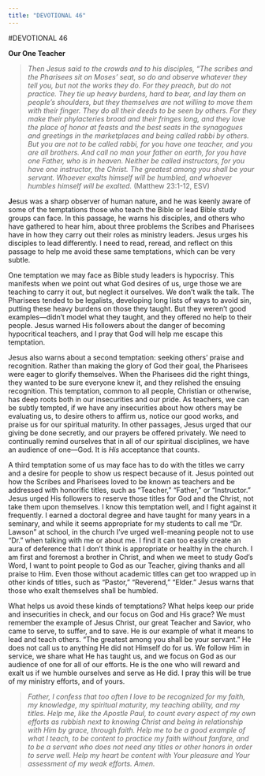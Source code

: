 ```yaml
---
title: "DEVOTIONAL 46"
---
```

#DEVOTIONAL 46

**Our One Teacher**

> *Then Jesus said to the crowds and to his disciples, “The scribes and
> the Pharisees sit on Moses’ seat, so do and observe whatever they tell
> you, but not the works they do. For they preach, but do not practice.
> They tie up heavy burdens, hard to bear, and lay them on people’s
> shoulders, but they themselves are not willing to move them with their
> finger. They do all their deeds to be seen by others. For they make
> their phylacteries broad and their fringes long, and they love the
> place of honor at feasts and the best seats in the synagogues and
> greetings in the marketplaces and being called rabbi by others. But
> you are not to be called rabbi, for you have one teacher, and you are
> all brothers. And call no man your father on earth, for you have one
> Father, who is in heaven. Neither be called instructors, for you have
> one instructor, the Christ. The greatest among you shall be your
> servant. Whoever exalts himself will be humbled, and whoever humbles
> himself will be exalted.* (Matthew 23:1-12, ESV)

**J**esus was a sharp observer of human nature, and he was keenly aware
of some of the temptations those who teach the Bible or lead Bible study
groups can face. In this passage, he warns his disciples, and others who
have gathered to hear him, about three problems the Scribes and
Pharisees have in how they carry out their roles as ministry leaders.
Jesus urges his disciples to lead differently. I need to read, reread,
and reflect on this passage to help me avoid these same temptations,
which can be very subtle.

One temptation we may face as Bible study leaders is hypocrisy. This
manifests when we point out what God desires of us, urge those we are
teaching to carry it out, but neglect it ourselves. We don’t walk the
talk. The Pharisees tended to be legalists, developing long lists of
ways to avoid sin, putting these heavy burdens on those they taught. But
they weren’t good examples—didn’t model what they taught, and they
offered no help to their people. Jesus warned His followers about the
danger of becoming hypocritical teachers, and I pray that God will help
me escape this temptation.

Jesus also warns about a second temptation: seeking others’ praise and
recognition. Rather than making the glory of God their goal, the
Pharisees were eager to glorify themselves. When the Pharisees did the
right things, they wanted to be sure everyone knew it, and they relished
the ensuing recognition. This temptation, common to all people,
Christian or otherwise, has deep roots both in our insecurities and our
pride. As teachers, we can be subtly tempted, if we have any
insecurities about how others may be evaluating us, to desire others to
affirm us, notice our good works, and praise us for our spiritual
maturity. In other passages, Jesus urged that our giving be done
secretly, and our prayers be offered privately. We need to continually
remind ourselves that in all of our spiritual disciplines, we have an
audience of one—God. It is *His* acceptance that counts.

A third temptation some of us may face has to do with the titles we
carry and a desire for people to show us respect because of it. Jesus
pointed out how the Scribes and Pharisees loved to be known as teachers
and be addressed with honorific titles, such as “Teacher,” “Father,” or
“Instructor.” Jesus urged His followers to reserve those titles for God
and the Christ, not take them upon themselves. I know this temptation
well, and I fight against it frequently. I earned a doctoral degree and
have taught for many years in a seminary, and while it seems appropriate
for my students to call me “Dr. Lawson” at school, in the church I’ve
urged well-meaning people not to use “Dr.” when talking with me or about
me. I find it can too easily create an aura of deference that I don’t
think is appropriate or healthy in the church. I am first and foremost a
brother in Christ, and when we meet to study God’s Word, I want to point
people to God as our Teacher, giving thanks and all praise to Him. Even
those without academic titles can get too wrapped up in other kinds of
titles, such as “Pastor,” “Reverend,” “Elder.” Jesus warns that those
who exalt themselves shall be humbled.

What helps us avoid these kinds of temptations? What helps keep our
pride and insecurities in check, and our focus on God and His grace? We
must remember the example of Jesus Christ, our great Teacher and Savior,
who came to serve, to suffer, and to save. He is our example of what it
means to lead and teach others. “The greatest among you shall be your
servant.” He does not call us to anything He did not Himself do for us.
We follow Him in service, we share what He has taught us, and we focus
on God as our audience of one for all of our efforts. He is the one who
will reward and exalt us if we humble ourselves and serve as He did. I
pray this will be true of my ministry efforts, and of yours.

> *Father, I confess that too often I love to be recognized for my
> faith, my knowledge, my spiritual maturity, my teaching ability, and
> my titles. Help me, like the Apostle Paul, to count every aspect of my
> own efforts as rubbish next to knowing Christ and being in
> relationship with Him by grace, through faith. Help me to be a good
> example of what I teach, to be content to practice my faith without
> fanfare, and to be a servant who does not need any titles or other
> honors in order to serve well. Help my heart be content with Your
> pleasure and Your assessment of my weak efforts. Amen.*
